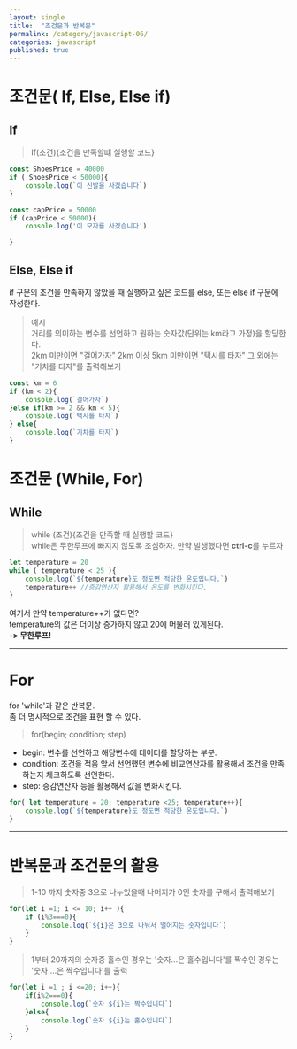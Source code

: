```yaml
---
layout: single
title:  "조건문과 반복문"
permalink: /category/javascript-06/
categories: javascript
published: true
---
```

# 조건문( If, Else, Else if)

## If
> If(조건){조건을 만족할떄 실행할 코드}

```js
const ShoesPrice = 40000
if ( ShoesPrice < 50000){
    console.log(`이 신발을 사겠습니다`)
}

const capPrice = 50000
if (capPrice < 50000){
    console.log('이 모자를 사겠습니다')

}
```

## Else, Else if

if 구문의 조건을 만족하지 않았을 때 실행하고 싶은 코드를 else, 또는 else if 구문에 작성한다.

> 예시  
거리를 의미하는 변수를 선언하고 원하는 숫자값(단위는 km라고 가정)을 할당한다.   
2km 미만이면 "걸어가자" 2km 이상 5km 미만이면 "택시를 타자" 그 외에는 "기차를 타자"를 출력해보기

```js
const km = 6
if (km < 2){
    console.log(`걸어가자`)
}else if(km >= 2 && km < 5){
    console.log(`택시를 타자`)
} else{
    console.log(`기차를 타자`)
}
```

# 조건문 (While, For)

## While
> while (조건){조건을 만족할 때 실행할 코드}  
while은 무한루프에 빠지지 않도록 조심하자. 만약 발생했다면 **ctrl-c**를 누르자

```js
let temperature = 20
while ( temperature < 25 ){
    console.log(`${temperature}도 정도면 적당한 온도입니다.`)
    temperature++ //증감연산자 활용해서 온도를 변화시킨다.
}
```

여기서 만약 
temperature++가 없다면?  
temperature의 값은 더이상 증가하지 않고 20에 머물러 있게된다.  
**-> 무한루프!**

---
# For

for 'while'과 같은 반복문.  
 좀 더 명시적으로 조건을 표현 할 수 있다.
> for(begin; condition; step)  

- begin: 변수를 선언하고 해당변수에 데이터를 할당하는 부분.  
- condition: 조건을 적음 앞서 선언했던 변수에 비교연산자를 활용해서 조건을 만족하는지 체크하도록 선언한다.  
- step: 증감연산자 등을 활용해서 값을 변화시킨다.

```js
for( let temperature = 20; temperature <25; temperature++){
    console.log(`${temperature}도 정도면 적당한 온도입니다.`)
}
```
---
# 반복문과 조건문의 활용
> 1-10 까지 숫자중 3으로 나누었을때 나머지가 0인 숫자를 구해서 출력해보기

```js
for(let i =1; i <= 10; i++ ){
    if (i%3===0){
        console.log(`${i}은 3으로 나눠서 떨어지는 숫자입니다`)
    }
}
```

> 1부터 20까지의 숫자중 홀수인 경우는 '숫자...은 홀수입니다'를 짝수인 경우는 '숫자 ...은 짝수입니다'를 출력

```js
for(let i =1 ; i <=20; i++){
    if(i%2===0){
        console.log(`숫자 ${i}는 짝수입니다`)
    }else{
        console.log(`숫자 ${i}는 홀수입니다`)
    }
}
```

